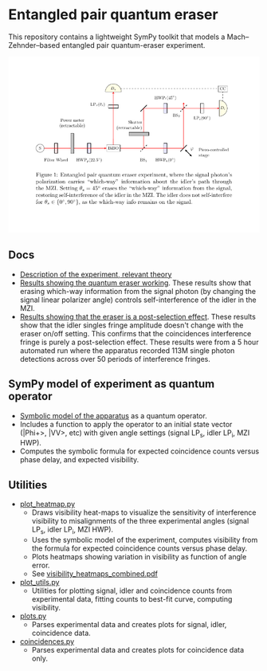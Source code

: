 
# Entangled pair quantum eraser

This repository contains a lightweight SymPy toolkit that models a
Mach–Zehnder–based entangled pair quantum-eraser experiment.

![fig.png](fig.png)

## Docs

- [Description of the experiment, relevant theory](render/lab-6-entangled.pdf) 
- [Results showing the quantum eraser working](render/2025-06-02-visibility.pdf). These results show that erasing which-way information from the signal photon (by changing the signal linear polarizer angle) controls self-interference of the idler in the MZI.
- [Results showing that the eraser is a post-selection effect](render/2025-06-15-visibility.pdf). 
These results show that the idler singles fringe amplitude
doesn't change with the eraser on/off setting. 
This confirms that the
coincidences interference fringe is purely a post-selection effect.
These results were from a 5 hour automated run where the apparatus recorded 
113M single photon detections across over 50 periods of interference fringes.


## SymPy model of experiment as quantum operator

- [Symbolic model of the apparatus](lab6entangled.py) as a quantum operator.
- Includes a function to apply the operator to an initial state vector (|Phi+>, |VV>, etc) with given angle settings (signal LP<sub>s</sub>, idler LP<sub>i</sub>, MZI HWP).
- Computes the symbolic formula for expected coincidence counts versus phase delay, and expected visibility.

## Utilities

- [plot_heatmap.py](plot_heatmap.py) 
  - Draws visibility heat-maps to visualize the sensitivity of
    interference visibility to misalignments of the three experimental
    angles (signal LP<sub>s</sub>, idler LP<sub>i</sub>, MZI HWP).
  - Uses the symbolic model of the experiment, computes visibility from the formula for expected coincidence counts versus phase delay.
  - Plots heatmaps showing variation in visibility as function of angle error.
  - See [visibility_heatmaps_combined.pdf](visibility_heatmaps_combined.pdf)
- [plot_utils.py](plot_utils.py)   
  - Utilities for plotting signal, idler and coincidence counts from experimental data, 
  fitting counts to best-fit curve, computing visibility.
- [plots.py](plots.py) 
  - Parses experimental data and creates plots for signal, idler, coincidence data.
- [coincidences.py](coincidences.py)
  - Parses experimental data and creates plots for coincidence data only.


